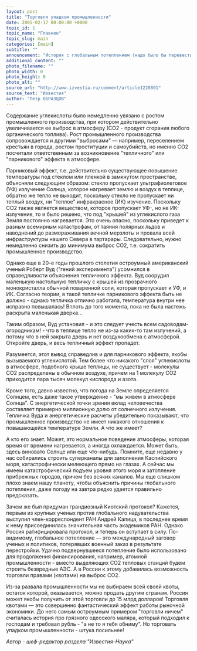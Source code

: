 ```yaml
---
layout: post
title: "Торговля упадком промышленности"
date: 2005-02-17 00:00:00 +0000
topic_id: 1
topic_name: "Главное"
topic_slug: main
categories: [main]
subtitle: ""
announcement: "История с глобальным потеплением (надо было бы перевести \"всемирным\") началась в 70-е годы прошлого столетия, когда появились данные о потеплении климата Земли. Разумеется, и раньше ученые знали о периодическом изменении средней температуры на поверхности нашей планеты, было известно и о заметных потеплениях (\"Зимы ждала, ждала природа / Снег выпал только в январе\" &mdash; А.С. Пушкин) и похолоданиях в различные столетия человеческой истории. Но тут кто-то заметил, что график потепления примерно совпадает с графиком увеличения содержания углекислого газа (СО2) в атмосфере."
additional_content: ""
photo_filename: ""
photo_width: 0
photo_height: 0
photo_alt: ""
source_url: "http://www.izvestia.ru/comment/article1220801"
source_text: "Известия"
author: "Петр ОБРАЗЦОВ"
---
```

Содержание углекислоты было немедленно увязано с ростом промышленного производства, при котором действительно увеличивается ее выброс в атмосферу (СО2 - продукт сгорания любого органического топлива). Рост промышленного производства сопровождается и другими "выбросами" &mdash; например, переселением крестьян в города, ростом проституции и самоубийств, но именно СО2 посчитали ответственным за возникновение "тепличного" или "парникового" эффекта в атмосфере.

Парниковый эффект, т.е. действительно существующее повышение температуры под стеклом или пленкой в замкнутом пространстве, объясняли следующим образом: стекло пропускает ультрафиолетовое (УФ) излучение Солнца, которое нагревает землю и воздух в теплице, обратно же тепло не выходит, поскольку стекло не пропускает ни теплый воздух, ни "теплое" инфракрасное (ИК) изучение. Поскольку СО2 также является веществом, которое пропускает УФ-, но не ИК-излучение, то и было решено, что под "крышей" из углекислого газа Земля постоянно нагревается. Это очень опасно, поскольку приведет к разным всемирным катастрофам, от таяния полярных льдов и наводнений до размораживания вечной мерзлоты и провала всей инфраструктуры нашего Севера в тартарары. Следовательно, нужно немедленно снизить до минимума выброс СО2, т.е. сократить промышленное производство.

Однако еще в 20-е годы прошлого столетия остроумный американский ученый Роберт Вуд ("гений эксперимента") усомнился в справедливости объяснения тепличного эффекта. Вуд соорудил маленькую настольную тепличку с крышей из прозрачного монокристалла обычной поваренной соли, которая пропускает и УФ, и ИК. Согласно теории, в такой тепличке парникового эффекта быть не должно - однако тепличка отлично работала, температура внутри нее исправно повышалась! Вплоть до того момента, пока не была настежь раскрыта маленькая дверка...

Таким образом, Вуд установил - и это следует учесть всем садоводам-огородникам! - что в теплице тепло не из-за каких-то там излучений, а потому что в ней закрыта дверь и нет воздухообмена с атмосферой. Откройте дверь, и весь тепличный эффект пропадет.

Разумеется, этот вывод справедлив и для парникового эффекта, якобы вызываемого углекислотой. Тем более что никакого "слоя" углекислоты в атмосфере, подобного крыше теплицы, не существует - молекулы СО2 распределены в обычном воздухе, причем на 1 молекулу СО2 приходится пара тысяч молекул кислорода и азота.

Кроме того, давно известно, что погода на Земле определяется Солнцем, есть даже такое утверждение - "мы живем в атмосфере Солнца". С энергетической точки зрения вклад человечества составляет примерно миллионную долю от солнечного излучения. Тепличка Вуда и энергетические расчеты убедительно показывают, что промышленное производство не имеет никакого отношения к повышающейся температуре Земли. А что же имеет?

А кто его знает. Может, это нормальное поведение атмосферы, которая время от времени нагревается, а иногда охлаждается. Может быть, здесь виновато Солнце или еще что-нибудь. Помните, еще недавно у нас собирались строить суперканалы для заполнения Каспийского моря, катастрофически мелеющего прямо на глазах. А сейчас мы имеем катастрофический подъем уровня этого моря и затопление прибрежных городов, причем без всяких каналов. Мы еще слишком плохо знаем нашу планету, чтобы объяснить причины глобального потепления, даже погоду на завтра редко удается правильно предсказать.

Зачем же был придуман грандиозный Киотский протокол? Кажется, первым из крупных ученых против глобального надувательства выступил член-корреспондент РАН Андрей Капица, в последнее время к нему присоединилась значительная часть академиков РАН. Однако Россия ратифицировала протокол, и теперь он вступает в силу. По-видимому, глобальное потепление &mdash; это международный заговор ученых и политиков, потерявших военный заказ в результате перестройки. Удачно подвернувшееся потепление было использовано для продолжения финансирования, например, атомной промышленности - вместо выделяющих СО2 тепловых станций будем строить безвредные АЭС. А в России к этому добавилась возможность торговли правами (квотами) на выброс СО2.

Из-за развала промышленности мы не выбираем всей своей квоты, остаток которой, оказывается, можно продать другим странам. Россия может якобы получить от этой торговли до 15 млрд долларов! Торговля квотами &mdash; это совершенно фантастический эффект работы рыночной экономики. До него самым остроумным примером "торговли ничем" считалась история про грязного одесского маляра, который подходил к господам и требовал рубль - "а не то я тебя обниму". Но торговать упадком промышленности - штука посильнее!

<i>Автор - шеф-редактор раздела "Известия-Наука"</i>
